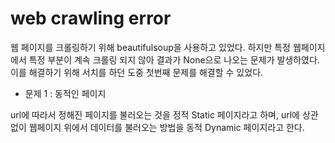 # web crawling error



웹 페이지를 크롤링하기 위해 beautifulsoup을 사용하고 있었다. 하지만 특정 웹페이지에서 특정 부분이 계속 크롤링 되지 않아 결과가 None으로 나오는 문제가 발생하였다.
이를 해결하기 위해 서치를 하던 도중 첫번째 문제를 해결할 수 있었다. 



- 문제 1 : 동적인 페이지



url에 따라서 정해진 페이지를 불러오는 것을 정적 Static 페이지라고 하며, url에 상관없이 웹페이지 위에서 데이터를 불러오는 방법을 동적 Dynamic 페이지라고 한다.
